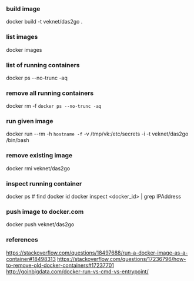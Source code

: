 

### build image
docker build -t veknet/das2go .

### list images
docker images

### list of running containers
docker ps --no-trunc -aq

### remove all running containers
docker rm -f `docker ps --no-trunc -aq`

### run given image
docker run --rm -h `hostname -f` -v /tmp/vk:/etc/secrets -i -t veknet/das2go /bin/bash

### remove existing image
docker rmi veknet/das2go

### inspect running container
docker ps # find docker id
docker inspect <docker_id> | grep IPAddress

### push image to docker.com
docker push veknet/das2go

### references
https://stackoverflow.com/questions/18497688/run-a-docker-image-as-a-container#18498313
https://stackoverflow.com/questions/17236796/how-to-remove-old-docker-containers#17237701
http://goinbigdata.com/docker-run-vs-cmd-vs-entrypoint/
